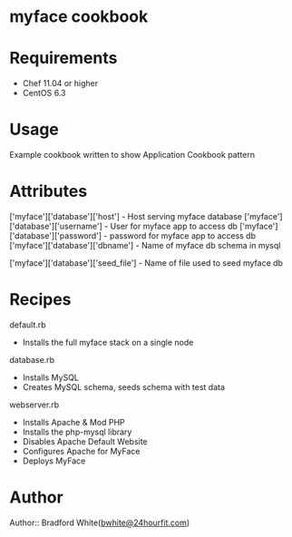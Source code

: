 # myface cookbook

# Requirements
  - Chef 11.04 or higher
  - CentOS 6.3

# Usage
Example cookbook written to show Application Cookbook pattern

# Attributes
['myface']['database']['host'] - Host serving myface database
['myface']['database']['username'] - User for myface app to access db
['myface']['database']['password'] - password for myface app to access db
['myface']['database']['dbname'] - Name of myface db schema in mysql

['myface']['database']['seed_file'] - Name of file used to seed myface db

# Recipes
default.rb
  - Installs the full myface stack on a single node

database.rb
  - Installs MySQL
  - Creates MySQL schema, seeds schema with test data

webserver.rb
  - Installs Apache & Mod PHP
  - Installs the php-mysql library
  - Disables Apache Default Website
  - Configures Apache for MyFace
  - Deploys MyFace

# Author

Author:: Bradford White(bwhite@24hourfit.com)
